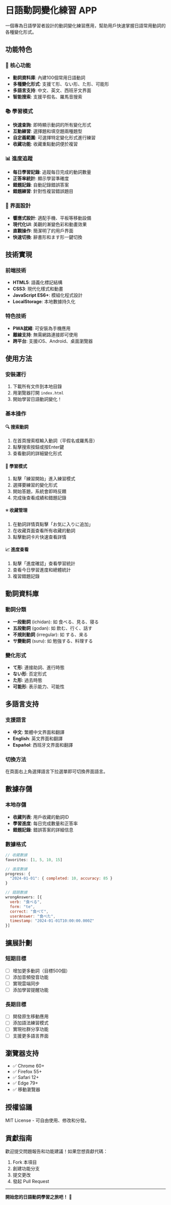 # 日語動詞變化練習 APP

一個專為日語學習者設計的動詞變化練習應用，幫助用戶快速掌握日語常用動詞的各種變化形式。

## 功能特色

### 🎯 核心功能
- **動詞資料庫**: 內建100個常用日語動詞
- **多種變化形式**: 支援て形、ない形、た形、可能形
- **多語言支持**: 中文、英文、西班牙文界面
- **智能搜索**: 支援平假名、羅馬音搜索

### 📚 學習模式
- **快速查詢**: 即時顯示動詞的所有變化形式
- **互動練習**: 選擇題和填空題兩種題型
- **自定義範圍**: 可選擇特定變化形式進行練習
- **收藏功能**: 收藏重點動詞便於複習

### 📊 進度追蹤
- **每日學習記錄**: 追蹤每日完成的動詞數量
- **正答率統計**: 顯示學習準確度
- **錯題記錄**: 自動記錄錯誤答案
- **錯題練習**: 針對性複習錯誤題目

### 🎨 界面設計
- **響應式設計**: 適配手機、平板等移動設備
- **現代化UI**: 美觀的漸變色彩和動畫效果
- **直觀操作**: 簡潔明了的用戶界面
- **快速切換**: 辭書形和ます形一鍵切換

## 技術實現

### 前端技術
- **HTML5**: 語義化標記結構
- **CSS3**: 現代化樣式和動畫
- **JavaScript ES6+**: 模組化程式設計
- **LocalStorage**: 本地數據持久化

### 特色技術
- **PWA就緒**: 可安裝為手機應用
- **離線支持**: 無需網路連接即可使用
- **跨平台**: 支援iOS、Android、桌面瀏覽器

## 使用方法

### 安裝運行
1. 下載所有文件到本地目錄
2. 用瀏覽器打開 `index.html`
3. 開始學習日語動詞變化！

### 基本操作

#### 🔍 搜索動詞
1. 在首頁搜索框輸入動詞（平假名或羅馬音）
2. 點擊搜索按鈕或按Enter鍵
3. 查看動詞的詳細變化形式

#### 📖 學習模式
1. 點擊「練習開始」進入練習模式
2. 選擇要練習的變化形式
3. 開始答題，系統會即時反饋
4. 完成後查看成績和錯題記錄

#### ⭐ 收藏管理
1. 在動詞詳情頁點擊「お気に入りに追加」
2. 在收藏頁面查看所有收藏的動詞
3. 點擊動詞卡片快速查看詳情

#### 📈 進度查看
1. 點擊「進度確認」查看學習統計
2. 查看今日學習進度和總體統計
3. 複習錯題記錄

## 動詞資料庫

### 動詞分類
- **一段動詞** (ichidan): 如 食べる、見る、寝る
- **五段動詞** (godan): 如 飲む、行く、話す
- **不規則動詞** (irregular): 如 する、来る
- **サ變動詞** (suru): 如 勉強する、料理する

### 變化形式
- **て形**: 連接助詞、進行時態
- **ない形**: 否定形式
- **た形**: 過去時態
- **可能形**: 表示能力、可能性

## 多語言支持

### 支援語言
- **中文**: 繁體中文界面和翻譯
- **English**: 英文界面和翻譯
- **Español**: 西班牙文界面和翻譯

### 切換方法
在頁面右上角選擇語言下拉選單即可切換界面語言。

## 數據存儲

### 本地存儲
- **收藏列表**: 用戶收藏的動詞ID
- **學習進度**: 每日完成數量和正答率
- **錯題記錄**: 錯誤答案的詳細信息

### 數據格式
```javascript
// 收藏數據
favorites: [1, 5, 10, 15]

// 進度數據
progress: {
  "2024-01-01": { completed: 10, accuracy: 85 }
}

// 錯題數據
wrongAnswers: [{
  verb: "食べる",
  form: "te",
  correct: "食べて",
  userAnswer: "食べた",
  timestamp: "2024-01-01T10:00:00.000Z"
}]
```

## 擴展計劃

### 短期目標
- [ ] 增加更多動詞（目標500個）
- [ ] 添加音頻發音功能
- [ ] 實現雲端同步
- [ ] 添加學習提醒功能

### 長期目標
- [ ] 開發原生移動應用
- [ ] 添加語法練習模式
- [ ] 實現社群分享功能
- [ ] 支援更多語言界面

## 瀏覽器支持

- ✅ Chrome 60+
- ✅ Firefox 55+
- ✅ Safari 12+
- ✅ Edge 79+
- ✅ 移動瀏覽器

## 授權協議

MIT License - 可自由使用、修改和分發。

## 貢獻指南

歡迎提交問題報告和功能建議！如果您想貢獻代碼：

1. Fork 本項目
2. 創建功能分支
3. 提交更改
4. 發起 Pull Request

---

**開始您的日語動詞學習之旅吧！** 🚀
